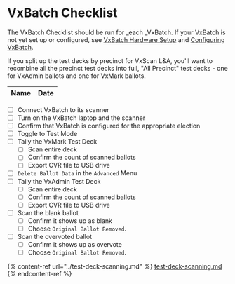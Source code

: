 # VxBatch Checklist

The VxBatch Checklist should be run for _each _VxBatch. If your VxBatch is not yet set up or configured,  see [VxBatch Hardware Setup](../../central-system-setup/vxbatch-hardware-setup.md) and [Configuring VxBatch](../../central-system-setup/configure-ballot-scanner.md).

If you split up the test decks by precinct for VxScan L\&A, you'll want to recombine all the precinct test decks into full, "All Precinct" test decks - one for VxAdmin ballots and one for VxMark ballots.&#x20;

| Name | Date |
| ---- | ---- |

* [ ] Connect VxBatch to its scanner
* [ ] Turn on the VxBatch laptop and the scanner
* [ ] Confirm that VxBatch is configured for the appropriate election
* [ ] Toggle to Test Mode
* [ ] Tally the VxMark Test Deck
  * [ ] Scan entire deck
  * [ ] Confirm the count of scanned ballots
  * [ ] Export CVR file to USB drive
* [ ] `Delete Ballot Data` in the `Advanced` Menu
* [ ] Tally the VxAdmin Test Deck
  * [ ] Scan entire deck
  * [ ] Confirm the count of scanned ballots
  * [ ] Export CVR file to USB drive
* [ ] Scan the blank ballot
  * [ ] Confirm it shows up as blank
  * [ ] Choose `Original Ballot Removed`.
* [ ] Scan the overvoted ballot
  * [ ] Confirm it shows up as overvote
  * [ ] Choose `Original Ballot Removed`.

{% content-ref url="../test-deck-scanning.md" %}
[test-deck-scanning.md](../test-deck-scanning.md)
{% endcontent-ref %}

